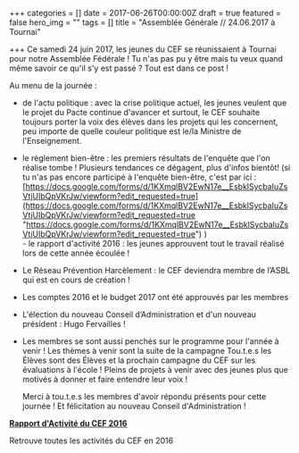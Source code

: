 +++
categories = []
date = 2017-06-26T00:00:00Z
draft = true
featured = false
hero_img = ""
tags = []
title = "Assemblée Générale // 24.06.2017 à Tournai"

+++
Ce samedi 24 juin 2017, les jeunes du CEF se réunissaient à Tournai pour notre Assemblée Fédérale ! Tu n'as pas pu y être mais tu veux quand même savoir ce qu'il s'y est passé ? Tout est dans ce post !  
  
Au menu de la journée :

* de l'actu politique : avec la crise politique actuel, les jeunes veulent que le projet du Pacte continue d'avancer et surtout, le CEF souhaite toujours porter la voix des élèves dans les projets qui les concernent, peu importe de quelle couleur politique est le/la Ministre de l'Enseignement.
* le règlement bien-être : les premiers résultats de l'enquête que l'on réalise tombe ! Plusieurs tendances ce dégagent, plus d'infos bientôt! (si tu n'as pas encore participé à l'enquête bien-être, c'est par ici : [https://docs.google.com/forms/d/1KXmqlBV2EwN17e__EsbklSycbaIuZsVtjUIbQpVKrJw/viewform?edit_requested=true](https://docs.google.com/forms/d/1KXmqlBV2EwN17e__EsbklSycbaIuZsVtjUIbQpVKrJw/viewform?edit_requested=true "https://docs.google.com/forms/d/1KXmqlBV2EwN17e__EsbklSycbaIuZsVtjUIbQpVKrJw/viewform?edit_requested=true") )  
  \- le rapport d'activité 2016 : les jeunes approuvent tout le travail réalisé lors de cette année écoulée !
* Le Réseau Prévention Harcèlement : le CEF deviendra membre de l’ASBL qui est en cours de création !
* Les comptes 2016 et le budget 2017 ont été approuvés par les membres
* L'élection du nouveau Conseil d’Administration et d'un nouveau président : Hugo Fervailles !
* Les membres se sont aussi penchés sur le programme pour l'année à venir ! Les thèmes à venir sont la suite de la campagne Tou.t.e.s les Élèves sont des Élèves et la prochain campagne du CEF sur les évaluations à l'école ! Pleins de projets à venir avec des jeunes plus que motivés à donner et faire entendre leur voix !  
    
  Merci à tou.t.e.s les membres d'avoir répondu présents pour cette journée ! Et félicitation au nouveau Conseil d'Administration !

[**Rapport d'Activité du CEF 2016**]()

Retrouve toutes les activités du CEF en 2016